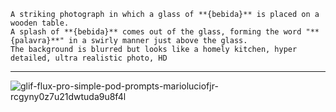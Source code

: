 
```
A striking photograph in which a glass of **{bebida}** is placed on a wooden table. 
A splash of **{bebida}** comes out of the glass, forming the word "**{palavra}**" in a swirly manner just above the glass. 
The background is blurred but looks like a homely kitchen, hyper detailed, ultra realistic photo, HD
```

---------------

![glif-flux-pro-simple-pod-prompts-marioluciofjr-rcgyny0z7u21dwtuda9u8f4l](https://github.com/user-attachments/assets/614fc4cc-12a9-4609-8780-65dc595eeb7a)
